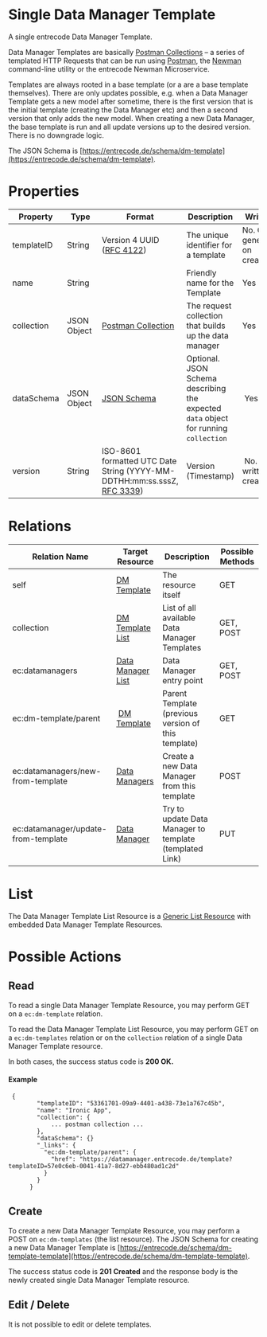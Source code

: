 # Single Data Manager Template
A single entrecode Data Manager Template.

Data Manager Templates are basically [Postman Collections](https://www.getpostman.com/docs/collections) – a series of templated HTTP Requests that can be run using [Postman](https://www.getpostman.com/), the [Newman](https://github.com/postmanlabs/newman) command-line utility or the entrecode Newman Microservice.

Templates are always rooted in a base template (or a are a base template themselves). There are only updates possible, e.g. when a Data Manager Template gets a new model after sometime, there is the first version that is the initial template (creating the Data Manager etc) and then a second version that only adds the new model. When creating a new Data Manager, the base template is run and all update versions up to the desired version. There is no downgrade logic.

The JSON Schema is [https://entrecode.de/schema/dm-template](https://entrecode.de/schema/dm-template).

# Properties

| Property | Type | Format | Description | Writable |
|----------|------|--------|-------------|----------|
|templateID| String | Version 4 UUID ([RFC 4122](http://tools.ietf.org/html/rfc4122))| The unique identifier for a template | No. Gets generated on creation. |
|name| String | | Friendly name for the Template | Yes |
|collection| JSON Object | [Postman Collection](https://schema.getpostman.com/json/collection/v1.0.0/) | The request collection that builds up the data manager | Yes |
|dataSchema| JSON Object | [JSON Schema](http://json-schema.org/draft-04/schema) | Optional. JSON Schema describing the expected `data` object for running `collection` | Yes |
|version | String | ISO-8601 formatted UTC Date String (YYYY-MM-DDTHH:mm:ss.sssZ, [RFC 3339](http://tools.ietf.org/html/rfc3339)) | Version (Timestamp) | No. Gets written on creation. |

# Relations

| Relation Name | Target Resource | Description |Possible Methods |
|---------------|-----------------|-------------|-----------------|
| self          | [DM Template](#)| The resource itself | GET |
| collection    | [DM Template List](#list)| List of all available Data Manager Templates | GET, POST |
| ec:datamanagers| [Data Manager List](./datamanager/#list) | Data Manager entry point | GET, POST |
| ec:dm-template/parent | [DM Template](#) | Parent Template (previous version of this template) | GET |
| ec:datamanagers/new-from-template | [Data Managers](resources/datamanager/#list) | Create a new Data Manager from this template | POST |
| ec:datamanager/update-from-template |[Data Manager](resources/datamanager/) | Try to update Data Manager to template (templated Link)| PUT |


# List

The Data Manager Template List Resource is a [Generic List Resource](/#generic-list-resources) with embedded Data Manager Template Resources.

# Possible Actions

## Read

To read a single Data Manager Template Resource, you may perform GET on a `ec:dm-template` relation.

To read the Data Manager Template List Resource, you may perform GET on a `ec:dm-templates` relation or on the `collection` relation of a single Data Manager Template resource.

In both cases, the success status code is **200 OK.**


#### Example
```
 {
        "templateID": "53361701-09a9-4401-a438-73e1a767c45b",
        "name": "Ironic App",
        "collection": {
            ... postman collection ...
        },
        "dataSchema": {}
        "_links": {
          "ec:dm-template/parent": {
            "href": "https://datamanager.entrecode.de/template?templateID=57e0c6eb-0041-41a7-8d27-ebb480ad1c2d"
          }
        }
      }
```


## Create

To create a new Data Manager Template Resource, you may perform a POST on `ec:dm-templates` (the list resource). The JSON Schema for creating a new Data Manager Template is [https://entrecode.de/schema/dm-template-template](https://entrecode.de/schema/dm-template-template). 

The success status code is **201 Created** and the response body is the newly created single Data Manager Template resource.


## Edit / Delete

It is not possible to edit or delete templates.
